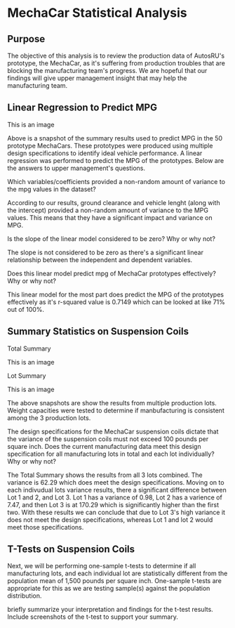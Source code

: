 # MechaCar Statistical Analysis

## Purpose

The objective of this analysis is to review the production data of AutosRU's prototype, the MechaCar, as it's suffering from production troubles that are blocking the manufacturing team's progress. We are hopeful that our findings will give upper management insight that may help the manufacturing team.

## Linear Regression to Predict MPG

This is an image

Above is a snapshot of the summary results used to predict MPG in the 50 prototype MechaCars. These prototypes were produced using multiple design specifications to identify ideal vehicle performance. A linear regression was performed to predict the MPG of the prototypes. Below are the answers to upper management's questions.

Which variables/coefficients provided a non-random amount of variance to the mpg values in the dataset?

According to our results, ground clearance and vehicle lenght (along with the intercept) provided a non-random amount of variance to the MPG values. This means that they have a significant impact and variance on MPG.

Is the slope of the linear model considered to be zero? Why or why not?

The slope is not considered to be zero as there's a significant linear relationship between the independent and dependent variables.

Does this linear model predict mpg of MechaCar prototypes effectively? Why or why not?

This linear model for the most part does predict the MPG of the prototypes effectively as it's r-squared value is 0.7149 which can be looked at like 71% out of 100%.

## Summary Statistics on Suspension Coils

Total Summary

This is an image

Lot Summary

This is an image

The above snapshots are show the results from multiple production lots. Weight capacities were tested to determine if manbufacturing is consistent among the 3 production lots.

The design specifications for the MechaCar suspension coils dictate that the variance of the suspension coils must not exceed 100 pounds per square inch. Does the current manufacturing data meet this design specification for all manufacturing lots in total and each lot individually? Why or why not?

The Total Summary shows the results from all 3 lots combined. The variance is 62.29 which does meet the design specifications. Moving on to each indivudual lots variance results, there a significant difference between Lot 1 and 2, and Lot 3. Lot 1 has a variance of 0.98, Lot 2 has a varience of 7.47, and then Lot 3 is at 170.29 which is significantly higher than the first two. With these results we can conclude that due to Lot 3's high variance it does not meet the design specifications, whereas Lot 1 and lot 2 would meet those specifications.

## T-Tests on Suspension Coils

Next, we will be performing one-sample t-tests to determine if all manufacturing lots, and each individual lot are statistically different from the population mean of 1,500 pounds per square inch. One-sample t-tests are appropriate for this as we are testing sample(s) against the population distribution.

briefly summarize your interpretation and findings for the t-test results. Include screenshots of the t-test to support your summary.
